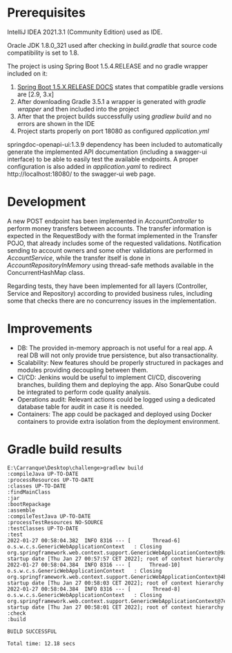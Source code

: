 # Prerequisites

IntelliJ IDEA 2021.3.1 (Community Edition) used as IDE.

Oracle JDK 1.8.0_321 used after checking in _build.gradle_ that source code compatibility is set to 1.8.

The project is using Spring Boot 1.5.4.RELEASE and no gradle wrapper included on it:
1. [Spring Boot 1.5.X.RELEASE DOCS](https://docs.spring.io/spring-boot/docs/1.5.x/reference/htmlsingle/#getting-started-system-requirements) states that compatible gradle versions are [2.9, 3.x]
2. After downloading Gradle 3.5.1 a wrapper is generated with _gradle wrapper_ and then included into the project
3. After that the project builds successfully using _gradlew build_ and no errors are shown in the IDE
4. Project starts properly on port 18080 as configured _application.yml_

springdoc-openapi-ui:1.3.9 dependency has been included to automatically generate the implemented API documentation (including a swagger-ui interface) to be able to easily test the available endpoints. A proper configuration is also added in _application.yaml_ to redirect http://localhost:18080/ to the swagger-ui web page.

# Development

A new POST endpoint has been implemented in _AccountController_ to perform money transfers between accounts. The transfer information is expected in the RequestBody with the format implemented in the Transfer POJO, that already includes some of the requested validations. Notification sending to account owners and some other validations are performed in _AccountService_, while the transfer itself is done in _AccountRepositoryInMemory_ using thread-safe methods available in the ConcurrentHashMap class.

Regarding tests, they have been implemented for all layers (Controller, Service and Repository) according to provided business rules, including some that checks there are no concurrency issues in the implementation.

# Improvements

- DB: The provided in-memory approach is not useful for a real app. A real DB will not only provide true persistence, but also transactionality.
- Scalability: New features should be properly structured in packages and modules providing decoupling between them.
- CI/CD: Jenkins would be useful to implement CI/CD, discovering branches, building them and deploying the app. Also SonarQube could be integrated to perform code quality analysis.
- Operations audit: Relevant actions could be logged using a dedicated database table for audit in case it is needed.
- Containers: The app could be packaged and deployed using Docker containers to provide extra isolation from the deployment environment.

# Gradle build results
```
E:\Carranque\Desktop\challenge>gradlew build
:compileJava UP-TO-DATE
:processResources UP-TO-DATE
:classes UP-TO-DATE
:findMainClass
:jar
:bootRepackage
:assemble
:compileTestJava UP-TO-DATE
:processTestResources NO-SOURCE
:testClasses UP-TO-DATE
:test
2022-01-27 00:58:04.382  INFO 8316 --- [       Thread-6] o.s.w.c.s.GenericWebApplicationContext   : Closing org.springframework.web.context.support.GenericWebApplicationContext@9acca55: startup date [Thu Jan 27 00:57:57 CET 2022]; root of context hierarchy
2022-01-27 00:58:04.384  INFO 8316 --- [      Thread-10] o.s.w.c.s.GenericWebApplicationContext   : Closing org.springframework.web.context.support.GenericWebApplicationContext@4b407099: startup date [Thu Jan 27 00:58:03 CET 2022]; root of context hierarchy
2022-01-27 00:58:04.384  INFO 8316 --- [       Thread-8] o.s.w.c.s.GenericWebApplicationContext   : Closing org.springframework.web.context.support.GenericWebApplicationContext@7e54857e: startup date [Thu Jan 27 00:58:01 CET 2022]; root of context hierarchy
:check
:build

BUILD SUCCESSFUL

Total time: 12.18 secs
```
